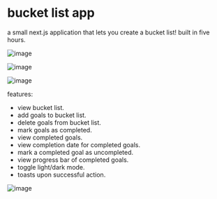 # bucket list app

a small next.js application that lets you create a bucket list! built in five hours.

![image](https://github.com/oriodev/bucketlistapp/assets/93719767/e74c8216-dfc2-49fb-8b9d-1e85da6fb18f)

![image](https://github.com/oriodev/bucketlistapp/assets/93719767/f734b1d2-f64a-427d-9537-47de5511a05d)

![image](https://github.com/oriodev/bucketlistapp/assets/93719767/b7573ad3-af26-413e-9a07-bf76fa945a5b)


features:
- view bucket list.
- add goals to bucket list.
- delete goals from bucket list.
- mark goals as completed.
- view completed goals.
- view completion date for completed goals.
- mark a completed goal as uncompleted.
- view progress bar of completed goals.
- toggle light/dark mode.
- toasts upon successful action.

![image](https://github.com/user-attachments/assets/48cb8468-778d-43e0-b6b3-4cef2ad9dc1d)
